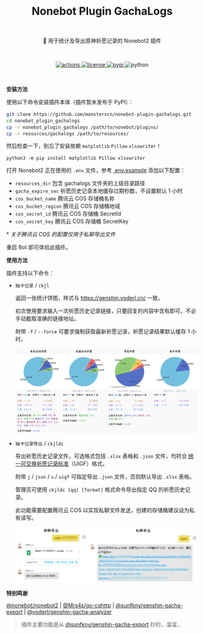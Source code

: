 <h1 align="center">Nonebot Plugin GachaLogs</h1></br>


<p align="center">🤖 用于统计及导出原神祈愿记录的 Nonebot2 插件</p></br>


<p align="center">
  <a href="https://github.com/monsterxcn/nonebot-plugin-gachalogs/actions">
    <img src="https://img.shields.io/github/workflow/status/monsterxcn/nonebot-plugin-gachalogs/Build?style=flat-square" alt="actions">
  </a>
  <a href="https://raw.githubusercontent.com/monsterxcn/nonebot-plugin-gachalogs/master/LICENSE">
    <img src="https://img.shields.io/github/license/monsterxcn/nonebot-plugin-gachalogs?style=flat-square" alt="license">
  </a>
  <a href="https://pypi.python.org/pypi/nonebot_plugin_gachalogs">
    <img src="https://img.shields.io/pypi/v/nonebot_plugin_gachalogs?style=flat-square" alt="pypi">
  </a>
  <img src="https://img.shields.io/badge/python-3.7.3+-blue?style=flat-square" alt="python"><br />
</p></br>


**安装方法**


使用以下命令安装插件本体（插件暂未发布于 PyPI）：


``` zsh
git clone https://github.com/monsterxcn/nonebot-plugin-gachalogs.git
cd nonebot_plugin_gachalogs
cp -r nonebot_plugin_gachalogs /path/to/nonebot/plugins/
cp -r resources/gachalogs /path/to/resources/
```


然后检查一下，别忘了安装依赖 `matplotlib` `Pillow` `xlsxwriter`！


```
python3 -m pip install matplotlib Pillow xlsxwriter
```


打开 Nonebot2 正在使用的 `.env` 文件，参考 [.env.example](.env.example) 添加以下配置：


 - `resources_dir` 包含 gachalogs 文件夹的上级目录路径
 - `gacha_expire_sec` 祈愿历史记录本地缓存过期秒数，不设置默认 1 小时
 - `cos_bucket_name` 腾讯云 COS 存储桶名称
 - `cos_bucket_region` 腾讯云 COS 存储桶地域
 - `cos_secret_id` 腾讯云 COS 存储桶 SecretId
 - `cos_secret_key` 腾讯云 COS 存储桶 SecretKey


\* *关于腾讯云 COS 的配置仅用于私聊导出文件*


重启 Bot 即可体验此插件。


**使用方法**


插件支持以下命令：


 - `抽卡记录` / `ckjl`
   
   返回一张统计饼图，样式与 https://genshin.voderl.cn/ 一致。
   
   初次使用要求输入一次祈愿历史记录链接，只要回复的内容中含有即可，不必手动截取准确的链接地址。
   
   附带 `-f` / `--force` 可要求强制获取最新祈愿记录，祈愿记录结果默认缓存 1 小时。
   
   ![祈愿统计图](resources/readme/result.png)
   
 - `抽卡记录导出` / `ckjldc`
   
   导出祈愿历史记录文件，可选格式包括 `.xlsx` 表格和 `.json` 文件，均符合 [统一可交换祈愿记录标准](https://github.com/DGP-Studio/Snap.Genshin/wiki/StandardFormat)（UIGF）格式。
   
   附带 `j` / `json` / `u` / `uigf` 可指定导出 `.json` 文件，否则默认导出 `.xlsx` 表格。
   
   管理员可使用 `ckjldc [qq] [format]` 格式命令导出指定 QQ 的祈愿历史记录。
   
   此功能需要配置腾讯云 COS 以实现私聊文件发送，创建的存储桶建议设为私有读写。
   
   ![导出示意图](resources/readme/export.png)


**特别鸣谢**


[@nonebot/nonebot2](https://github.com/nonebot/nonebot2/) | [@Mrs4s/go-cqhttp](https://github.com/Mrs4s/go-cqhttp) | [@sunfkny/genshin-gacha-export](https://github.com/sunfkny/genshin-gacha-export) | [@voderl/genshin-gacha-analyzer](https://github.com/voderl/genshin-gacha-analyzer)


> 插件主要功能是从 [@sunfkny/genshin-gacha-export](https://github.com/sunfkny/genshin-gacha-export) 抄的，溜溜…
